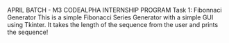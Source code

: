 APRIL BATCH - M3 CODEALPHA INTERNSHIP PROGRAM
Task 1: Fibonnaci Generator 
This is a simple Fibonacci Series Generator with a simple GUI using Tkinter. It takes the length of the sequence from the user and prints the sequence!
